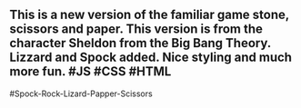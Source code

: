 ## This is a new version of the familiar game stone, scissors and paper. This version is from the character Sheldon from the Big Bang Theory. Lizzard and Spock added. Nice styling and much more fun. #JS #CSS #HTML

#Spock-Rock-Lizard-Papper-Scissors
